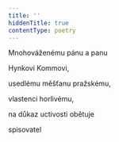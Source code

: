 ```yaml
---
title: ''
hiddenTitle: true
contentType: poetry
---
```


<section>

Mnohováženému pánu a panu

Hynkovi Kommovi,

usedlému měšťanu pražskému,

vlastenci horlivému,

na důkaz uctivosti obětuje

spisovatel

</section>
